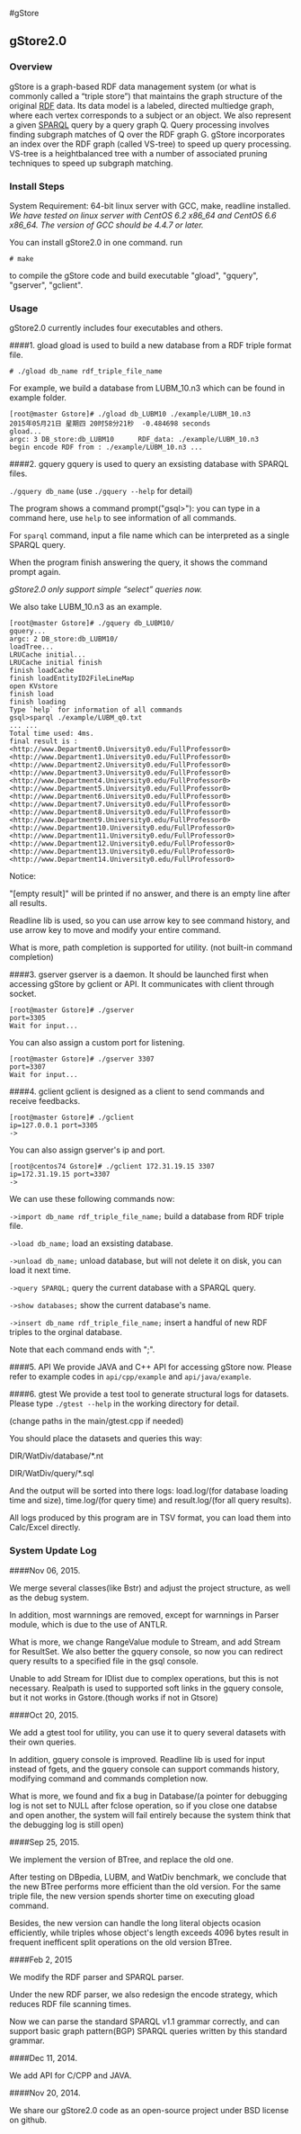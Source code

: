 #gStore

## gStore2.0

### Overview
gStore is a graph-based RDF data management system (or what is commonly called a “triple store”) that maintains the graph structure of the original [RDF](http://www.w3.org/TR/rdf11-concepts/) data. Its data model is a labeled, directed multiedge graph, where each vertex corresponds to a subject or an object. We also represent a given [SPARQL](http://www.w3.org/TR/sparql11-overview/) query by a query graph Q. Query processing involves finding subgraph matches of Q over the RDF graph G. gStore incorporates an index over the RDF graph (called VS-tree) to speed up query processing. VS-tree is a heightbalanced tree with a number of associated pruning techniques to speed up subgraph matching.

### Install Steps
System Requirement: 64-bit linux server with GCC, make, readline installed.
*We have tested on linux server with CentOS 6.2 x86_64 and CentOS 6.6 x86_64. The version of GCC should be 4.4.7 or later.*

You can install gStore2.0 in one command. run

`# make` 

to compile the gStore code and build executable "gload", "gquery", "gserver", "gclient".

### Usage
gStore2.0 currently includes four executables and others.

####1. gload
gload is used to build a new database from a RDF triple format file.

`# ./gload db_name rdf_triple_file_name`

For example, we build a database from LUBM_10.n3 which can be found in example folder.

    [root@master Gstore]# ./gload db_LUBM10 ./example/LUBM_10.n3 
    2015年05月21日 星期四 20时58分21秒  -0.484698 seconds
    gload...
    argc: 3 DB_store:db_LUBM10      RDF_data: ./example/LUBM_10.n3  
    begin encode RDF from : ./example/LUBM_10.n3 ...

####2. gquery
gquery is used to query an exsisting database with SPARQL files.

`./gquery db_name`  (use `./gquery --help` for detail)

The program shows a command prompt("gsql>"): you can type in a command here, use `help` to see information of all commands.

For `sparql` command, input a file name which can be interpreted as a single SPARQL query. 

When the program finish answering the query, it shows the command prompt again. 

*gStore2.0 only support simple “select” queries now.*

We also take LUBM_10.n3 as an example.

    [root@master Gstore]# ./gquery db_LUBM10/
    gquery...
    argc: 2 DB_store:db_LUBM10/
    loadTree...
    LRUCache initial...
    LRUCache initial finish
    finish loadCache
    finish loadEntityID2FileLineMap
    open KVstore
    finish load
    finish loading
    Type `help` for information of all commands
    gsql>sparql ./example/LUBM_q0.txt
    ... ...
    Total time used: 4ms.
    final result is : 
    <http://www.Department0.University0.edu/FullProfessor0>
    <http://www.Department1.University0.edu/FullProfessor0>
    <http://www.Department2.University0.edu/FullProfessor0>
    <http://www.Department3.University0.edu/FullProfessor0>
    <http://www.Department4.University0.edu/FullProfessor0>
    <http://www.Department5.University0.edu/FullProfessor0>
    <http://www.Department6.University0.edu/FullProfessor0>
    <http://www.Department7.University0.edu/FullProfessor0>
    <http://www.Department8.University0.edu/FullProfessor0>
    <http://www.Department9.University0.edu/FullProfessor0>
    <http://www.Department10.University0.edu/FullProfessor0>
    <http://www.Department11.University0.edu/FullProfessor0>
    <http://www.Department12.University0.edu/FullProfessor0>
    <http://www.Department13.University0.edu/FullProfessor0>
    <http://www.Department14.University0.edu/FullProfessor0>

Notice: 

"[empty result]" will be printed if no answer, and there is an empty line after all results.

Readline lib is used, so you can use <UP> arrow key to see command history, and use <LEFT> arrow key to move and modify your entire command.

What is more, path completion is supported for utility. (not built-in command completion)

####3. gserver
gserver is a daemon. It should be launched first when accessing gStore by gclient or API. It communicates with client through socket. 

    [root@master Gstore]# ./gserver 
    port=3305
    Wait for input...

You can also assign a custom port for listening.

    [root@master Gstore]# ./gserver 3307
    port=3307
    Wait for input...

####4. gclient
gclient is designed as a client to send commands and receive feedbacks.

    [root@master Gstore]# ./gclient 
    ip=127.0.0.1 port=3305
    ->

You can also assign gserver's ip and port.

    [root@centos74 Gstore]# ./gclient 172.31.19.15 3307
    ip=172.31.19.15 port=3307
    ->


We can use these following commands now:

`->import db_name rdf_triple_file_name;`
build a database from RDF triple file.

`->load db_name;`
load an exsisting database.

`->unload db_name;`
unload database, but will not delete it on disk, you can load it next time.

`->query SPARQL;`
query the current database with a SPARQL query.

`->show databases;`
show the current database's name.

`->insert db_name rdf_triple_file_name;`
insert a handful of new RDF triples to the orginal database.

Note that each command ends with ";".

####5. API
We provide JAVA and C++ API for accessing gStore now. Please refer to example codes in `api/cpp/example` and `api/java/example`.

####6. gtest
We provide a test tool to generate structural logs for datasets. Please type `./gtest --help` in the working directory for detail.

(change paths in the main/gtest.cpp if needed)

You should place the datasets and queries this way: 

DIR/WatDiv/database/*.nt 

DIR/WatDiv/query/*.sql 

And the output will be sorted into there logs: load.log/(for database loading time and size), time.log/(for query time) and result.log/(for all query results).

All logs produced by this program are in TSV format, you can load them into Calc/Excel directly.

### System Update Log

####Nov 06, 2015.

We merge several classes(like Bstr) and adjust the project structure, as well as the debug system. 

In addition, most warnnings are removed, except for warnnings in Parser module, which is due to the use of ANTLR.

What is more, we change RangeValue module to Stream, and add Stream for ResultSet. We also better the gquery console, so now you can redirect query results to a specified file in the gsql console.

Unable to add Stream for IDlist due to complex operations, but this is not necessary. Realpath is used to supported soft links in the gquery console, but it not works in Gstore.(though works if not in Gtsore)

####Oct 20, 2015.

We add a gtest tool for utility, you can use it to query several datasets with their own queries.

In addition, gquery console is improved. Readline lib is used for input instead of fgets, and the gquery console can support commands history, modifying command and commands completion now.

What is more, we found and fix a bug in Database/(a pointer for debugging log is not set to NULL after fclose operation, so if you close one databse and open another, the system will fail entirely because the system think that the debugging log is still open)

####Sep 25, 2015. 

We implement the version of BTree, and replace the old one.

After testing on DBpedia, LUBM, and WatDiv benchmark, we conclude that the new BTree performs more efficient than
the old version. For the same triple file, the new version spends shorter time on executing gload command.

Besides, the new version can handle the long literal objects ocasion efficiently, while triples whose object's length exceeds 4096 bytes result in frequent inefficent split operations on the old version BTree. 

####Feb 2, 2015

We modify the RDF parser and SPARQL parser.

Under the new RDF parser, we also redesign the encode strategy, which reduces RDF file scanning times.

Now we can parse the standard SPARQL v1.1 grammar correctly, and can support basic graph pattern(BGP) SPARQL queries written by this standard grammar.

####Dec 11, 2014.

We add API for C/CPP and JAVA.

####Nov 20, 2014.

We share our gStore2.0 code as an open-source project under BSD license on github.
